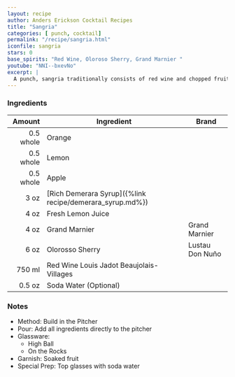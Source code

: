 ```yaml
---
layout: recipe
author: Anders Erickson Cocktail Recipes
title: "Sangria"
categories: [ punch, cocktail]
permalink: "/recipe/sangria.html"
iconfile: sangria
stars: 0
base_spirits: "Red Wine, Oloroso Sherry, Grand Marnier "
youtube: "NNI--bxevNo"
excerpt: |
  A punch, sangria traditionally consists of red wine and chopped fruit, often with other ingredients or spirits.
---
```


### Ingredients

|    Amount | Ingredient                                               | Brand           |
| --------: | -------------------------------------------------------- | --------------- |
| 0.5 whole | Orange                                                   |
| 0.5 whole | Lemon                                                    |
| 0.5 whole | Apple                                                    |
|      3 oz | [Rich Demerara Syrup]({%link recipe/demerara_syrup.md%}) |
|      4 oz | Fresh Lemon Juice                                        |
|      4 oz | Grand Marnier                                            | Grand Marnier   |
|      6 oz | Olorosso Sherry                                          | Lustau Don Nuño |
|    750 ml | Red Wine Louis Jadot Beaujolais-Villages                 |
|    0.5 oz | Soda Water (Optional)                                    |

### Notes

- Method: Build in the Pitcher
- Pour: Add all ingredients directly to the pitcher
- Glassware:
  - High Ball
  - On the Rocks
- Garnish: Soaked fruit
- Special Prep: Top glasses with soda water
